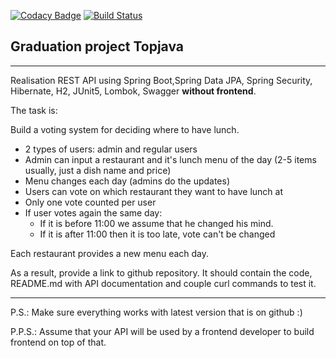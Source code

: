 [![Codacy Badge](https://app.codacy.com/project/badge/Grade/20b4758d66c94212a2369e03f6c2daf6)](https://www.codacy.com/gh/LAVGORUSH/Graduation_project/dashboard?utm_source=github.com&amp;utm_medium=referral&amp;utm_content=LAVGORUSH/Graduation_project&amp;utm_campaign=Badge_Grade)
[![Build Status](https://travis-ci.com/LAVGORUSH/Graduation_project.svg?branch=master)](https://travis-ci.com/LAVGORUSH/Graduation_project)
## Graduation project Topjava

----
Realisation REST API using Spring Boot,Spring Data JPA, Spring Security, Hibernate, H2, JUnit5, Lombok, Swagger
 **without frontend**.

The task is:

Build a voting system for deciding where to have lunch.

 * 2 types of users: admin and regular users
 * Admin can input a restaurant and it's lunch menu of the day (2-5 items usually, just a dish name and price)
 * Menu changes each day (admins do the updates)
 * Users can vote on which restaurant they want to have lunch at
 * Only one vote counted per user
 * If user votes again the same day:
    - If it is before 11:00 we assume that he changed his mind.
    - If it is after 11:00 then it is too late, vote can't be changed

Each restaurant provides a new menu each day.

As a result, provide a link to github repository. It should contain the code, README.md with API documentation and couple curl commands to test it.

-----------------------------
P.S.: Make sure everything works with latest version that is on github :)

P.P.S.: Assume that your API will be used by a frontend developer to build frontend on top of that.
